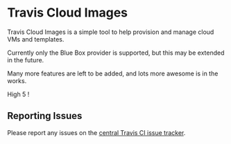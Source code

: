 Travis Cloud Images
===================

Travis Cloud Images is a simple tool to help provision and manage cloud VMs and templates.

Currently only the Blue Box provider is supported, but this may be extended in the future.

Many more features are left to be added, and lots more awesome is in the works.

High 5 !

## Reporting Issues

Please report any issues on the [central Travis CI issue tracker](https://github.com/travis-ci/travis-ci/issues).
